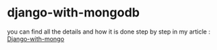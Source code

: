# django-with-mongodb

you can find all the details and how it is done step by step in my article : [Django-with-mongo](https://www.fatalement.com/article/Use_MongoDB_with_Django)
